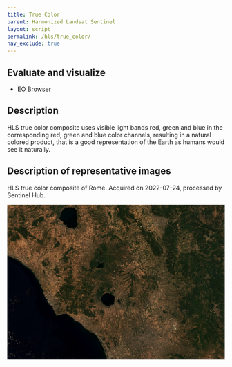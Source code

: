 ```yaml
---
title: True Color
parent: Harmonized Landsat Sentinel
layout: script
permalink: /hls/true_color/
nav_exclude: true
---
```



## Evaluate and visualize

- [EO Browser](https://apps.sentinel-hub.com/eo-browser/?zoom=12&lat=41.72239&lng=13.15132&themeId=DEFAULT-THEME&visualizationUrl=https%3A%2F%2Fservices.sentinel-hub.com%2Fogc%2Fwms%2Fa10a1628-76ea-4654-8961-6494cb74576d&evalscript=Ly9WRVJTSU9OPTMKZnVuY3Rpb24gc2V0dXAoKSB7CiAgcmV0dXJuIHsKICAgIGlucHV0OiBbIkJsdWUiLCJHcmVlbiIsIlJlZCIsICJkYXRhTWFzayJdLAogICAgb3V0cHV0OiB7IGJhbmRzOiA0IH0KICB9Owp9CgpmdW5jdGlvbiBldmFsdWF0ZVBpeGVsKHNhbXBsZSkgewogIAogIHJldHVybiBbMi41ICogc2FtcGxlLlJlZCwgMi41ICogc2FtcGxlLkdyZWVuLCAyLjUgKiBzYW1wbGUuQmx1ZSwgc2FtcGxlLmRhdGFNYXNrXTsKfQ%3D%3D&datasetId=AWS_HLS&fromTime=2023-04-19T00%3A00%3A00.000Z&toTime=2023-04-19T23%3A59%3A59.999Z&demSource3D=%22MAPZEN%22#custom-script)

## Description

HLS true color composite uses visible light bands red, green and blue in the corresponding red, green and blue color channels, resulting in a natural colored product, that is a good representation of the Earth as humans would see it naturally. 

## Description of representative images

HLS true color composite of Rome. Acquired on 2022-07-24, processed by Sentinel Hub. 

![HLS](fig/fig1.jpeg)